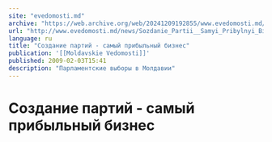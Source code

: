 ```yaml
---
site: "evedomosti.md"
archive: "https://web.archive.org/web/20241209192855/www.evedomosti.md/news/Sozdanie_Partii__Samyi_Pribylnyi_Biznes"
url: "http://www.evedomosti.md/news/Sozdanie_Partii__Samyi_Pribylnyi_Biznes"
language: ru
title: "Создание партий - самый прибыльный бизнес"
publication: '[[Moldavskie Vedomosti]]'
published: 2009-02-03T15:41
description: "Парламентские выборы в Молдавии"
---
```


# Создание партий - самый прибыльный бизнес

